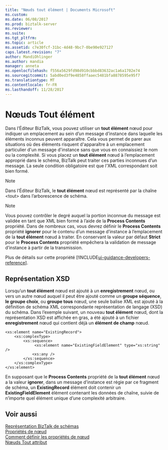 ```yaml
---
title: "Nœuds tout élément | Documents Microsoft"
ms.custom: 
ms.date: 06/08/2017
ms.prod: biztalk-server
ms.reviewer: 
ms.suite: 
ms.tgt_pltfrm: 
ms.topic: article
ms.assetid: c7e30fcf-31bc-4d48-9bc7-0be90e927127
caps.latest.revision: "7"
author: MandiOhlinger
ms.author: mandia
manager: anneta
ms.openlocfilehash: f556a5629fd98d910cbbbd83632ac1a6a1702e74
ms.sourcegitcommit: 5abd0ed3f9e4858ffaaec5481bfa8878595e95f7
ms.translationtype: MT
ms.contentlocale: fr-FR
ms.lasthandoff: 11/28/2017
---
```

# <a name="any-element-nodes"></a>Nœuds Tout élément
Dans l’Éditeur BizTalk, vous pouvez utiliser un **tout élément** nœud pour indiquer un emplacement au sein d’un message d’instance dans laquelle les éléments inconnus peuvent apparaître. Cela vous permet de parer aux situations où des éléments risquent d'apparaître à un emplacement particulier d'un message d'instance sans que vous en connaissiez le nom ou la complexité. Si vous placez un **tout élément** nœud à l’emplacement approprié dans le schéma, BizTalk peut traiter ces parties inconnues d’un message. La seule condition obligatoire est que l'XML correspondant soit bien formé.  
  
> [!NOTE]
>  Dans l’Éditeur BizTalk, le **tout élément** nœud est représenté par la chaîne \<tout\> dans l’arborescence de schéma.  
  
> [!NOTE]
>  Vous pouvez contrôler le degré auquel la portion inconnue du message est validée en tant que XML bien formé à l’aide de la **Process Contents** propriété. Dans de nombreux cas, vous devrez définir le **Process Contents** propriété **ignorer** pour le contenu d’un message d’instance à l’emplacement de la **tout élément** nœud à traiter. En conservant la valeur par défaut **Strict** pour le **Process Contents** propriété empêchera la validation de message d’instance à partir de la transmission.  
> 
> Plus de détails sur cette propriété [!INCLUDE[ui-guidance-developers-reference](../includes/ui-guidance-developers-reference.md)].
  
## <a name="xsd-representation"></a>Représentation XSD  
 Lorsqu’un **tout élément** nœud est ajouté à un **enregistrement** nœud, ou vers un autre nœud auquel il peut être ajouté comme un **groupe séquence**, **le groupe choix**, ou **groupe tous** nœud, une seule balise XML est ajouté à la définition de schéma XML correspondante représentation de langage (XSD) du schéma. Dans l’exemple suivant, un nouveau **tout élément** nœud, dont la représentation XSD est affichée en gras, a été ajouté à un fichier **enregistrement** nœud qui contient déjà un **élément de champ** nœud.  
  
```  
<xs:element name="ExistingRecord">  
    <xs:complexType>  
        <xs:sequence>  
             <xs:element name="ExistingFieldElement" type="xs:string" />  
            <xs:any />  
        </xs:sequence>  
    </xs:complexType>  
</xs:element>  
```  
  
 En supposant que le **Process Contents** propriété de la **tout élément** nœud a la valeur **ignorer**, dans un message d’instance est régie par ce fragment de schéma, un **ExistingRecord** élément doit contenir un **ExistingFieldElement** élément contenant les données de chaîne, suivie de n’importe quel élément unique d’une complexité arbitraire.  
  
## <a name="see-also"></a>Voir aussi  
 [Représentation BizTalk de schémas](../core/biztalk-representation-of-schemas.md)   
 [Propriétés de nœud](../core/node-properties.md)   
 [Comment définir les propriétés de nœud](../core/how-to-set-node-properties.md)   
 [Nœuds Tout attribut](../core/any-attribute-nodes.md)